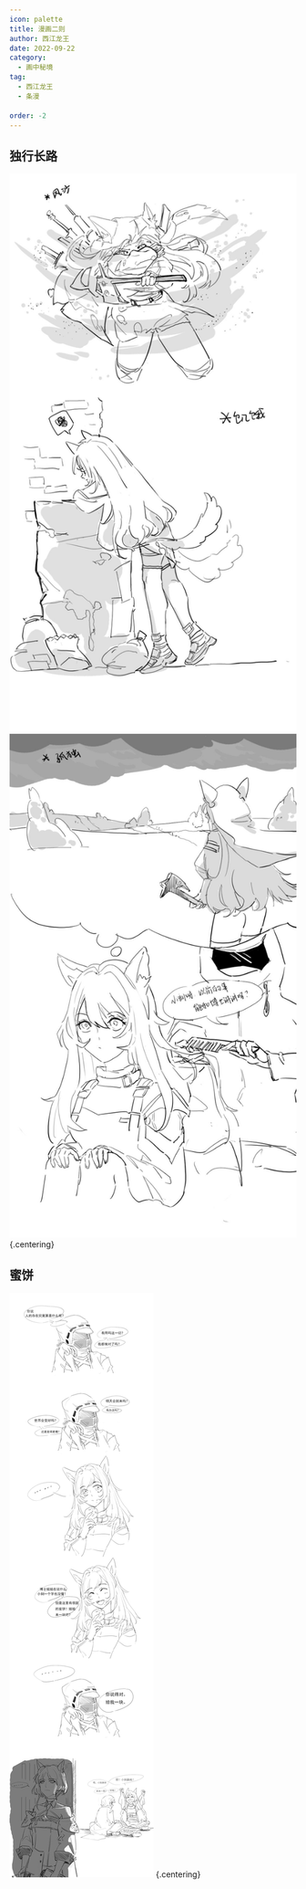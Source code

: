 ```yaml
---
icon: palette
title: 漫画二则
author: 西江龙王
date: 2022-09-22
category:
  - 画中秘境
tag:
  - 西江龙王
  - 条漫

order: -2
---
```


## 独行长路

![](./res/comic/1.jpg)
![](./res/comic/2.jpg) {.centering}

## 蜜饼

![](./res/comic/3.jpg) {.centering}

<Ads />